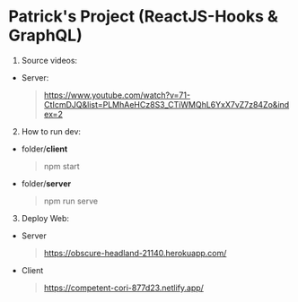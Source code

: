 # Patrick's Project (ReactJS-Hooks & GraphQL)

1. Source videos:

- Server:
  > https://www.youtube.com/watch?v=71-CtIcmDJQ&list=PLMhAeHCz8S3_CTiWMQhL6YxX7vZ7z84Zo&index=2

2. How to run dev:

- folder/**client**
  > npm start
  
- folder/**server**
  > npm run serve

3. Deploy Web:

- Server
  > https://obscure-headland-21140.herokuapp.com/
- Client
  > https://competent-cori-877d23.netlify.app/
